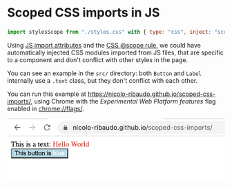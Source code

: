 # Scoped CSS imports in JS

```js
import stylesScope from "./styles.css" with { type: "css", inject: "scoped" };
```

Using [JS import attributes](https://github.com/tc39/proposal-import-attributes) and the [CSS @scope rule](https://keithjgrant.com/posts/2023/04/scoped-css-is-back), we could have automatically injected CSS modules imported from JS files, that are specific to a component and don't conflict with other styles in the page.

You can see an example in the `src/` directory: both `Button` and `Label` internally use a `.text` class, but they don't conflict with each other.

You can run this example at https://nicolo-ribaudo.github.io/scoped-css-imports/, using Chrome with the _Experimental Web Platform features_ flag enabled in [chrome://flags/](chrome://flags/).

![](./screenshot.png)
